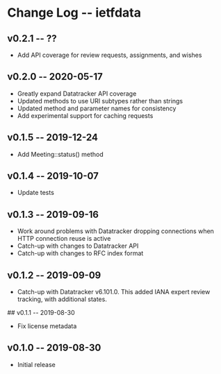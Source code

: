Change Log -- ietfdata
======================

## v0.2.1 -- ??

 - Add API coverage for review requests, assignments, and wishes


## v0.2.0 -- 2020-05-17

 - Greatly expand Datatracker API coverage
 - Updated methods to use URI subtypes rather than strings
 - Updated method and parameter names for consistency
 - Add experimental support for caching requests


## v0.1.5 -- 2019-12-24

 - Add Meeting::status() method


## v0.1.4 -- 2019-10-07

 - Update tests


## v0.1.3 -- 2019-09-16

 - Work around problems with Datatracker dropping connections when
   HTTP connection reuse is active
 - Catch-up with changes to Datatracker API
 - Catch-up with changes to RFC index format


## v0.1.2 -- 2019-09-09

 - Catch-up with Datatracker v6.101.0. This added IANA expert review
   tracking, with additional states.


## v0.1.1 -- 2019-08-30

 - Fix license metadata


## v0.1.0 -- 2019-08-30

 - Initial release
